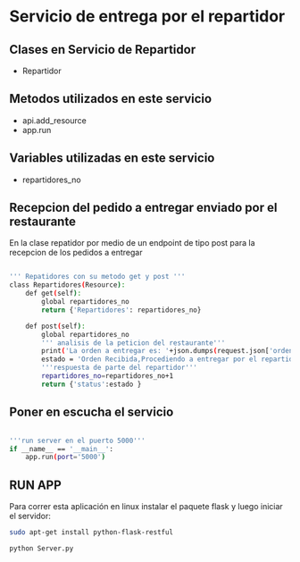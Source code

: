 
# Servicio de entrega por el repartidor

  
## Clases en Servicio de Repartidor

  - Repartidor

## Metodos utilizados en este servicio
  - api.add_resource
  - app.run

## Variables utilizadas en este servicio

 - repartidores_no

## Recepcion del pedido a entregar enviado por el restaurante
En la clase repatidor por medio de un endpoint de tipo post para la recepcion de los pedidos a entregar 
```sh

''' Repatidores con su metodo get y post '''
class Repartidores(Resource):
    def get(self):
        global repartidores_no
        return {'Repartidores': repartidores_no}

    def post(self):
        global repartidores_no
        ''' analisis de la peticion del restaurante'''
        print('La orden a entregar es: '+json.dumps(request.json['orden']))
        estado = 'Orden Recibida,Procediendo a entregar por el repartidor '+str(repartidores_no)
        '''respuesta de parte del repartidor'''
        repartidores_no=repartidores_no+1
        return {'status':estado }  

```

## Poner en escucha el servicio

```sh 

'''run server en el puerto 5000'''
if __name__ == '__main__':
    app.run(port='5000')


```


## RUN APP 

Para correr esta aplicación en linux instalar el paquete flask y luego iniciar el servidor:
```sh 
sudo apt-get install python-flask-restful

python Server.py
```

